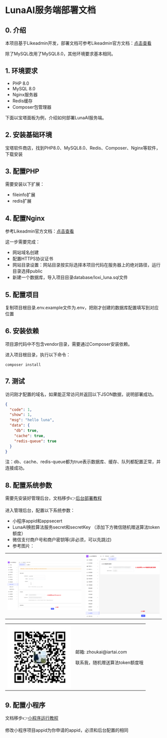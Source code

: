 # LunaAI服务端部署文档

## 0. 介绍

本项目基于Likeadmin开发，部署文档可参考Likeadmin官方文档：[点击查看](https://doc.likeadmin.cn/php/#%E7%AB%99%E7%82%B9%E9%83%A8%E7%BD%B2)

除了MySQL改用了MySQL8.0，其他环境要求基本相同。

## 1. 环境要求

- PHP 8.0
- MySQL 8.0
- Nginx服务器
- Redis缓存
- Composer包管理器

下面以宝塔面板为例，介绍如何部署LunaAI服务端。

## 2. 安装基础环境

宝塔软件商店，找到PHP8.0、MySQL8.0、Redis、Composer、Nginx等软件，下载安装

## 3. 配置PHP

需要安装以下扩展：

- fileinfo扩展
- redis扩展

## 4. 配置Nginx

参考Likeadmin官方文档：[点击查看](https://doc.likeadmin.cn/php/#%E7%AB%99%E7%82%B9%E9%83%A8%E7%BD%B2)

这一步需要完成：

 - 网站域名创建
 - 配置HTTPS协议证书
 - 网站目录设置：网站目录按实际选择本项目代码在服务器上的绝对路径，运行目录选择public
 - 新建一个数据库，导入项目目录database/loxi_luna.sql文件

## 5. 配置项目

复制项目根目录.env.example文件为.env，把刚才创建的数据库配置填写到对应位置

## 6. 安装依赖

项目源代码中不包含vendor目录，需要通过Composer安装依赖。

进入项目根目录，执行以下命令：

```shell
composer install
```

## 7. 测试

访问刚才配置的域名，如果能正常访问并返回以下JSON数据，说明部署成功。


```JSON
{
  "code": 1,
  "show": 1,
  "msg": "hello luna",
  "data": {
    "db": true,
    "cache": true,
    "redis-queue": true
  }
}
```

注：db、cache、redis-queue都为true表示数据库、缓存、队列都配置正常，并连接成功。

## 8. 配置系统参数

需要先安装好管理后台，文档移步👉[后台部署教程](./deploy-admin.md)

进入管理后台，配置以下系统参数：

- 小程序appid和appsecert
- LunaAI换脸算法服务secret和secretKey （添加下方微信随机赠送算法token额度）
- 微信支付商户号和商户密钥等(非必须，可以先跳过)
- 参考图片：
<table>
    <tr>
        <td><img src="./image/deploy/system-config-2.png"/></td>
        <td><img src="./image/deploy/system-config-1.png"/></td>
    </tr>
</table>

<table>
<tr>
    <td>
        <img src="./image/wechat-contact-crop.jpg" alt="qrcode"/>
    </td>
    <td>
        <p>邮箱: zhoukai@iartai.com</p>
        <p>
        联系我，随机赠送算法token额度哦
        </p>
    </td>
</tr>
</table>


## 9. 配置小程序

文档移步👉[小程序运行教程](./deploy-uniapp.md)

修改小程序项目appid为你申请的appid，必须和后台配置的相同
